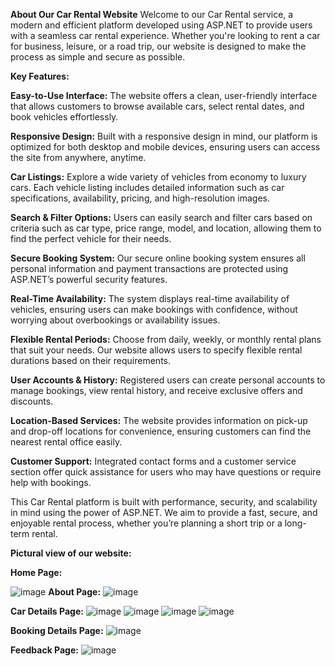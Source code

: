 **About Our Car Rental Website**
Welcome to our Car Rental service, a modern and efficient platform developed using ASP.NET to provide users with a seamless car rental experience. Whether you're looking to rent a car for business, leisure, or a road trip, our website is designed to make the process as simple and secure as possible.

**Key Features:**

**Easy-to-Use Interface:** The website offers a clean, user-friendly interface that allows customers to browse available cars, select rental dates, and book vehicles effortlessly.

**Responsive Design:** Built with a responsive design in mind, our platform is optimized for both desktop and mobile devices, ensuring users can access the site from anywhere, anytime.

**Car Listings:** Explore a wide variety of vehicles from economy to luxury cars. Each vehicle listing includes detailed information such as car specifications, availability, pricing, and high-resolution images.

**Search & Filter Options:** Users can easily search and filter cars based on criteria such as car type, price range, model, and location, allowing them to find the perfect vehicle for their needs.

**Secure Booking System:** Our secure online booking system ensures all personal information and payment transactions are protected using ASP.NET’s powerful security features.

**Real-Time Availability:** The system displays real-time availability of vehicles, ensuring users can make bookings with confidence, without worrying about overbookings or availability issues.

**Flexible Rental Periods:** Choose from daily, weekly, or monthly rental plans that suit your needs. Our website allows users to specify flexible rental durations based on their requirements.

**User Accounts & History:** Registered users can create personal accounts to manage bookings, view rental history, and receive exclusive offers and discounts.

**Location-Based Services:** The website provides information on pick-up and drop-off locations for convenience, ensuring customers can find the nearest rental office easily.

**Customer Support:** Integrated contact forms and a customer service section offer quick assistance for users who may have questions or require help with bookings.

This Car Rental platform is built with performance, security, and scalability in mind using the power of ASP.NET. We aim to provide a fast, secure, and enjoyable rental process, whether you’re planning a short trip or a long-term rental.

**Pictural view of our website:**

**Home Page:**

![image](https://github.com/user-attachments/assets/5eccc456-591c-4ce8-af8a-2cbc2f53e2f4)
**About Page:**
![image](https://github.com/user-attachments/assets/3a79e1d5-aefb-401f-803d-021a8c2e2cad)

**Car Details Page:**
![image](https://github.com/user-attachments/assets/65e52106-f254-43f7-be73-12d02b636106)
![image](https://github.com/user-attachments/assets/c01a49de-0838-44f6-a6d2-c4546e488cf8)
![image](https://github.com/user-attachments/assets/58b4f6b5-be4e-4515-b41b-5bd72c49d9cd)
![image](https://github.com/user-attachments/assets/cdf6246d-b74b-4e01-9151-f00d8f020b62)

**Booking Details Page:**
![image](https://github.com/user-attachments/assets/4cf58720-f4c2-4f09-a94e-973a3eb0e17c)

**Feedback Page:**
![image](https://github.com/user-attachments/assets/b8b65346-4b30-4de5-8368-ba87f06a06e1)









